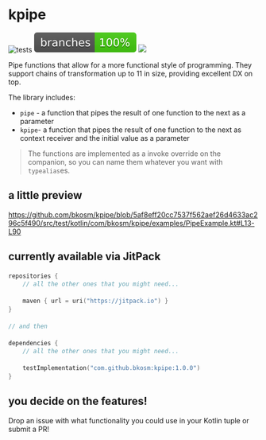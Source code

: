 # kpipe

![tests](https://github.com/bkosm/kpipe/actions/workflows/gradle.yml/badge.svg)
![branches](.github/badges/branches.svg)
[![](https://jitpack.io/v/bkosm/kpipe.svg)](https://jitpack.io/#bkosm/kpipe)

Pipe functions that allow for a more functional style of programming.
They support chains of transformation up to 11 in size, providing excellent DX on top.

The library includes:

- `pipe` - a function that pipes the result of one function to the next as a parameter
- `kpipe`- a function that pipes the result of one function to the next as context receiver and the initial value as a
  parameter

> The functions are implemented as a invoke override on the companion, so you can name them whatever you want
> with `typealias`es.

## a little preview

https://github.com/bkosm/kpipe/blob/5af8eff20cc7537f562aef26d4633ac296c5f490/src/test/kotlin/com/bkosm/kpipe/examples/PipeExample.kt#L13-L90

## currently available via JitPack

```kts
repositories {
    // all the other ones that you might need...

    maven { url = uri("https://jitpack.io") }
}

// and then

dependencies {
    // all the other ones that you might need...
    
    testImplementation("com.github.bkosm:kpipe:1.0.0")
}
```

## you decide on the features!

Drop an issue with what functionality you could use in your Kotlin tuple or submit a PR!

